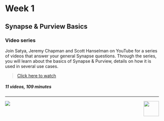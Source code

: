# Week 1
## Synapse & Purview Basics
### Video series

Join Satya, Jeremy Chapman and Scott Hanselman on YouTube for a series of videos that answer your general Synapse questions. Through the series, you will learn about the basics of Synapse & Purview, details on how it is used in several use cases. 

> [Click here to watch][video-series]

##### 11 videos, 109 minutes


[video-series]: https://aka.ms/wegsplp/videoseries

---

[next-link]: part2.md
[home-link]: README.md
[<img src="assets/home_button.png" style="vertical-align:middle">][home-link]
[<img src="assets/next.png" width="50" height="50" style="float:right">][next-link]
